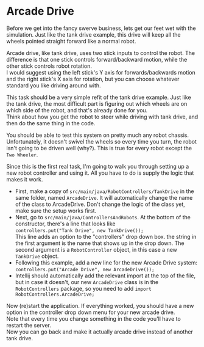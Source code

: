 Arcade Drive
============

Before we get into the fancy swerve business, lets get our feet wet with the simulation.
Just like the tank drive example, this drive will keep all the wheels pointed straight forward like a normal robot.

Arcade drive, like tank drive, uses two stick inputs to control the robot. The difference is that one stick controls
forward/backward motion, while the other stick controls robot rotation.  
I would suggest using the left stick's Y axis for forwards/backwards motion and the right stick's X axis for rotation,
but you can choose whatever standard you like driving around with.

This task should be a very simple refit of the tank drive example. Just like the tank drive, the most difficult part is
figuring out which wheels are on which side of the robot, and that's already done for you.  
Think about how you get the robot to steer while driving with tank drive, and then do the same thing in the code.

You should be able to test this system on pretty much any robot chassis. Unfortunately, it doesn't swivel the wheels
so every time you turn, the robot isn't going to be driven well (why?). This is true for every robot except the `Two Wheeler`.


Since this is the first real task, I'm going to walk you through setting up a new robot controller and using it.
All you have to do is supply the logic that makes it work.

- First, make a copy of `src/main/java/RobotControllers/TankDrive` in the same folder, named `ArcadeDrive`.
It will automatically change the name of the class to ArcadeDrive. Don't change the logic of the class yet, make sure the setup works first.  
- Next, go to `src/main/java/ControllersAndRobots`. At the bottom of the constructor, there's a line that looks like  
`controllers.put("Tank Drive", new TankDrive());`  
This line adds an option to the "controllers" drop down box. the string in the first argument is the name that shows up
in the drop down. The second argument is a `RobotController` object, in this case a new `TankDrive` object.  
- Following this example, add a new line for the new Arcade Drive system:  
`controllers.put("Arcade Drive", new ArcadeDrive());`  
- Intellij should automatically add the relevant import at the top of the file, but in case it doesn't,
our new `ArcadeDrive` class is in the `RobotControllers` package, so you need to add `import RobotControllers.ArcadeDrive;`

Now (re)start the application. If everything worked, you should have a new option in the controller drop down menu for your new arcade drive.  
Note that every time you change something in the code you'll have to restart the server.  
Now you can go back and make it actually arcade drive instead of another tank drive.
